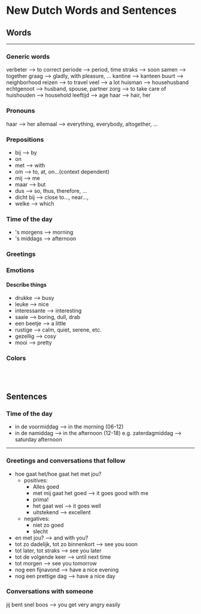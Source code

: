 # New Dutch Words and Sentences

## Words
---
### Generic words
verbeter        --> to correct
periode         --> period, time
straks          --> soon
samen           --> together
graag           --> gladly, with pleasure, ...
kantine         --> kanteen
buurt           --> neighborhood
reizen          --> to travel
veel            --> a lot
huisman         --> househusband
echtgenoot      --> husband, spouse, partner
zorg            --> to take care of
huishouden      --> household
leeftijd        --> age
haar            --> hair, her


### Pronouns
haar            --> her
allemaal        --> everything, everybody, altogether, ...

### Prepositions
- bij           --> by
- on
- met           -->  with
- om            --> to, at, on...(context dependent)
- mij           --> me
- maar          --> but
- dus           --> so, thus, therefore, ...
- dicht bij     --> close to..., near..., 
- welke         --> which

### Time of the day
- 's morgens    --> morning
- 's middags    --> afternoon
### Greetings



### Emotions


#### Describe things
- drukke        --> busy
- leuke         --> nice
- interessante  --> interesting
- saaie         --> boring, dull, drab
- een beetje    --> a little
- rustige       --> calm, quiet, serene, etc.
- gezellig      --> cosy
- mooi          --> pretty

### Colors


<br/><br/>

## Sentences
### Time of the day
- in de voormiddag  --> in the morning (06-12)
- in de namiddag    --> in the afternoon (12-18) e.g. zaterdagmiddag --> saturday afternoon
---




### Greetings and conversations that follow
- hoe gaat het/hoe gaat het met jou?
    - positives:
        - Alles goed
        - met mij gaat het goed --> it goes good with me
        - prima! 
        - het gaat wel --> it goes well
        - uitstekend --> excellent
    - negatives:
        - niet zo goed
        - slecht
- en met jou? --> and with you?
- tot zo dadelijk, tot zo binnenkort --> see you soon
- tot later, tot straks --> see you later
- tot de volgende keer --> until next time
- tot morgen --> see you tomorrow
- nog een fijnavond --> have a nice evening
- nog een prettige dag --> have a nice day


### Conversations with someone
jij bent snel boos      --> you get very angry easily